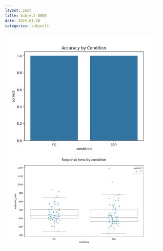 ```yaml
---
layout: post
title: Subject 8008
date: 2025-01-20
categories: subjects
---
```


![](data/8008/run-16/8008_NF_acc.png)
![](data/8008/run-16/8008_NF_rt.png)
